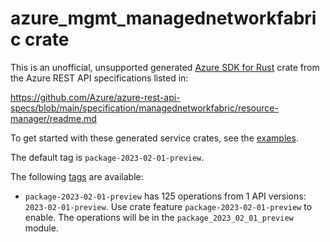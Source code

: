 # azure_mgmt_managednetworkfabric crate

This is an unofficial, unsupported generated [Azure SDK for Rust](https://github.com/Azure/azure-sdk-for-rust/tree/legacy) crate from the Azure REST API specifications listed in:

https://github.com/Azure/azure-rest-api-specs/blob/main/specification/managednetworkfabric/resource-manager/readme.md

To get started with these generated service crates, see the [examples](https://github.com/Azure/azure-sdk-for-rust/blob/legacy/services/README.md#examples).

The default tag is `package-2023-02-01-preview`.

The following [tags](https://github.com/Azure/azure-sdk-for-rust/blob/legacy/services/tags.md) are available:

- `package-2023-02-01-preview` has 125 operations from 1 API versions: `2023-02-01-preview`. Use crate feature `package-2023-02-01-preview` to enable. The operations will be in the `package_2023_02_01_preview` module.